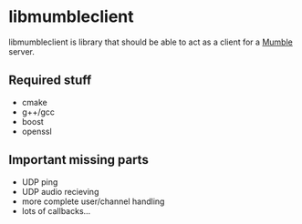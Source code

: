 # libmumbleclient

libmumbleclient is library that should be able to act as a client for a [Mumble](http://mumble.sf.net) server.

## Required stuff

* cmake
* g++/gcc
* boost
* openssl

## Important missing parts

* UDP ping
* UDP audio recieving
* more complete user/channel handling
* lots of callbacks...

